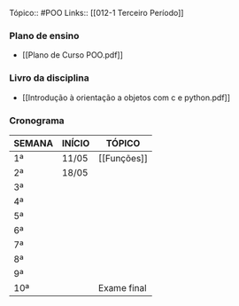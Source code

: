 Tópico:: #POO
Links:: [[012-1 Terceiro Período]]
### Plano de ensino
- [[Plano de Curso POO.pdf]]

### Livro da disciplina
 - [[Introdução à orientação a objetos com c e python.pdf]]
### Cronograma
| SEMANA | INÍCIO | TÓPICO          |
| ------ | ------ | --------------- |
| 1ª     | 11/05  | [[Funções]]<br> |
| 2ª     | 18/05  |                 |
| 3ª     |        |                 |
| 4ª     |        |                 |
| 5ª     |        |                 |
| 6ª     |        |                 |
| 7ª     |        |                 |
| 8ª     |        |                 |
| 9ª     |        |                 |
| 10ª    |        | Exame final     |
